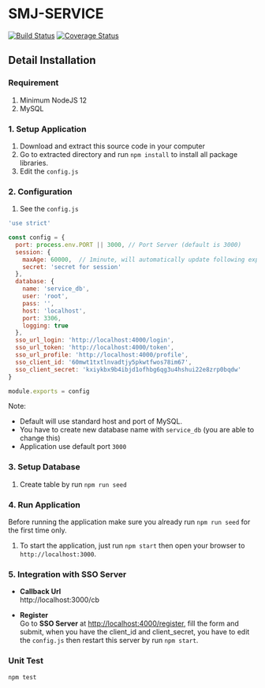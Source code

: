 # SMJ-SERVICE
[![Build Status](https://travis-ci.com/aalfiann/smj-service.svg?branch=master)](https://travis-ci.com/aalfiann/smj-service)
[![Coverage Status](https://coveralls.io/repos/github/aalfiann/smj-service/badge.svg?branch=master)](https://coveralls.io/github/aalfiann/smj-service?branch=master)


## Detail Installation

### Requirement
1. Minimum NodeJS 12
2. MySQL

### 1. Setup Application
1. Download and extract this source code in your computer
2. Go to extracted directory and run `npm install` to install all package libraries.
3. Edit the `config.js`

### 2. Configuration
1. See the `config.js`  
```js
'use strict'

const config = {
  port: process.env.PORT || 3000, // Port Server (default is 3000)
  session: {
    maxAge: 60000,  // 1minute, will automatically update following expires time from SSO access_token
    secret: 'secret for session'
  },
  database: {
    name: 'service_db',
    user: 'root',
    pass: '',
    host: 'localhost',
    port: 3306,
    logging: true
  },
  sso_url_login: 'http://localhost:4000/login',
  sso_url_token: 'http://localhost:4000/token',
  sso_url_profile: 'http://localhost:4000/profile',
  sso_client_id: '60mwt1txtlnvadtjy5pkwtfwos78im67',
  sso_client_secret: 'kxiykbx9b4ibjd1ofhbg6qg3u4hshui22e8zrp0bqdw'
}

module.exports = config
```
Note:  
- Default will use standard host and port of MySQL.
- You have to create new database name with `service_db` (you are able to change this)
- Application use default port `3000`

### 3. Setup Database
1. Create table by run `npm run seed`

### 4. Run Application
Before running the application make sure you already run `npm run seed` for the first time only.
1. To start the application, just run `npm start` then open your browser to `http://localhost:3000`.

### 5. Integration with SSO Server
- **Callback Url**  
  http://localhost:3000/cb

- **Register**  
  Go to **SSO Server** at [http://localhost:4000/register](http://localhost:4000/register), fill the form and submit, when you have the client_id and client_secret, you have to edit the `config.js` then restart this server by run `npm start`.


### Unit Test
```
npm test
```